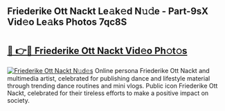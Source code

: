 ## Friederike Ott Nackt Le𝚊k𝚎d N𝚞𝚍e - Part-9sX Vid𝚎o Le𝚊ks Photos 7qc8S

# <h2><a href="http://fb1m7nl.evod.top/?m=Friederike+Ott+Nackt">🔗 👉🔴 Friederike Ott Nackt Vid𝚎o Ph𝚘t𝚘s</a></h2>

[![Friederike Ott Nackt N𝚞d𝚎s](https://i.imgur.com/8V9OHl7.gif)](http://fb1m7nl.evod.top/?m=Friederike+Ott+Nackt)
Online persona Friederike Ott Nackt and multimedia artist, celebrated for publishing dance and lifestyle material through trending dance routines and mini vlogs. Public icon Friederike Ott Nackt, celebrated for their tireless efforts to make a positive impact on society. 
